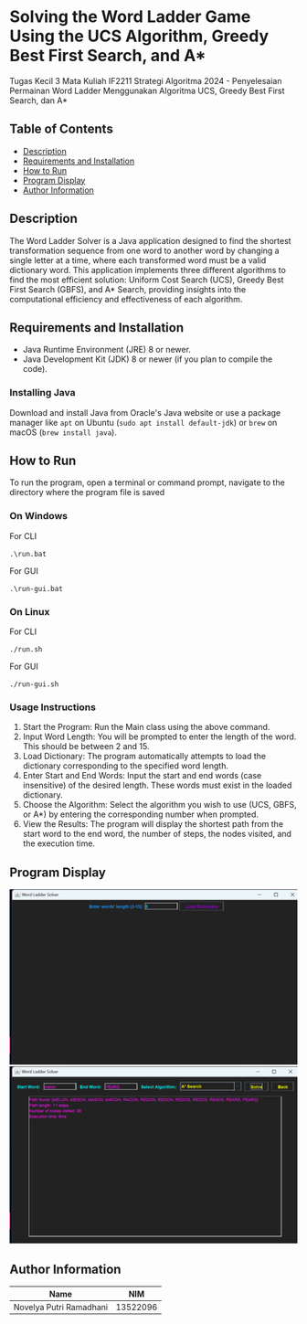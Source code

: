 # Solving the Word Ladder Game Using the UCS Algorithm, Greedy Best First Search, and A* 

Tugas Kecil 3 Mata Kuliah IF2211 Strategi Algoritma 2024 - Penyelesaian Permainan Word Ladder Menggunakan Algoritma UCS, Greedy Best First Search, dan A*

## Table of Contents
- [Description](#description)
- [Requirements and Installation](#requirements-and-installation)
- [How to Run](#how-to-run)
- [Program Display](#program-display)
- [Author Information](#author-information)

## Description
The Word Ladder Solver is a Java application designed to find the shortest transformation sequence from one word to another word by changing a single letter at a time, where each transformed word must be a valid dictionary word. This application implements three different algorithms to find the most efficient solution: Uniform Cost Search (UCS), Greedy Best First Search (GBFS), and A* Search, providing insights into the computational efficiency and effectiveness of each algorithm.

## Requirements and Installation
- Java Runtime Environment (JRE) 8 or newer.
- Java Development Kit (JDK) 8 or newer (if you plan to compile the code).

### Installing Java
Download and install Java from Oracle's Java website or use a package manager like `apt` on Ubuntu (`sudo apt install default-jdk`) or `brew` on macOS (`brew install java`).

## How to Run
To run the program, open a terminal or command prompt, navigate to the directory where the program file is saved

### On Windows

For CLI
```
.\run.bat
```
For GUI
```
.\run-gui.bat
```

### On Linux

For CLI
```
./run.sh
```

For GUI
```
./run-gui.sh
```

### Usage Instructions

1. Start the Program: Run the Main class using the above command.
2. Input Word Length: You will be prompted to enter the length of the word. This should be between 2 and 15.
3. Load Dictionary: The program automatically attempts to load the dictionary corresponding to the specified word length.
4. Enter Start and End Words: Input the start and end words (case insensitive) of the desired length. These words must exist in the loaded dictionary.
5. Choose the Algorithm: Select the algorithm you wish to use (UCS, GBFS, or A*) by entering the corresponding number when prompted.
6. View the Results: The program will display the shortest path from the start word to the end word, the number of steps, the nodes visited, and the execution time.

## Program Display

![](assets/page1.png)
![](assets/page2.png)

## Author Information
| Name                    | NIM      |
| ----------------------- |:--------:|
| Novelya Putri Ramadhani | 13522096 |